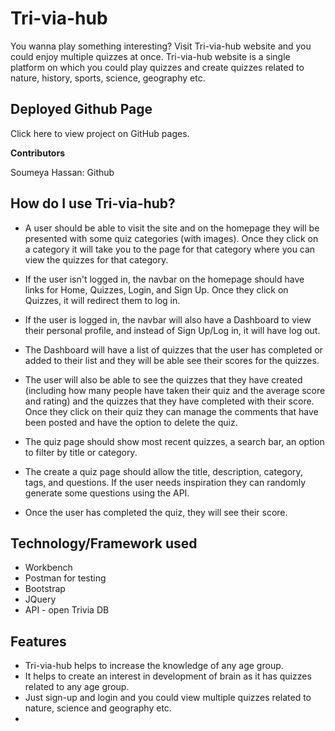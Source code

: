 # Tri-via-hub

You wanna play something interesting? Visit Tri-via-hub website and you could enjoy multiple quizzes at once. Tri-via-hub website is a single platform on which you could play quizzes and create quizzes related to nature, history, sports, science, geography etc.

## Deployed Github Page

Click here to view project on GitHub pages.

**Contributors**

Soumeya Hassan: Github

## How do I use Tri-via-hub?

- A user should be able to visit the site and on the homepage they will be presented with some quiz categories (with images). Once they click on a category it will take you to the page for that category where you can view the quizzes for that category.

- If the user isn't logged in, the navbar on the homepage should have links for Home, Quizzes, Login, and Sign Up. Once they click on Quizzes, it will redirect them to log in.

- If the user is logged in, the navbar will also have a Dashboard to view their personal profile, and instead of Sign Up/Log in, it will have log out.

- The Dashboard will have a list of quizzes that the user has completed or added to their list and they will be able see their scores for the quizzes.
- The user will also be able to see the quizzes that they have created (including how many people have taken their quiz and the average score and rating) and the quizzes that they have completed with their score. Once they click on their quiz they can manage the comments that have been posted and have the option to delete the quiz.

- The quiz page should show most recent quizzes, a search bar, an option to filter by title or category.

- The create a quiz page should allow the title, description, category, tags, and questions. If the user needs inspiration they can randomly generate some questions using the API.

- Once the user has completed the quiz, they will see their score.

## Technology/Framework used

- Workbench
- Postman for testing
- Bootstrap
- JQuery
- API - open Trivia DB

## Features

- Tri-via-hub helps to increase the knowledge of any age group.
- It helps to create an interest in development of brain as it has quizzes related to any age group.
- Just sign-up and login and you could view multiple quizzes related to nature, science and geography etc.
-
